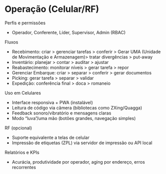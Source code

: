 # Operação (Celular/RF)

Perfis e permissões
- Operador, Conferente, Líder, Supervisor, Admin (RBAC)

Fluxos
- Recebimento: criar > gerenciar tarefas > conferir > Gerar UMA (Unidade de Movimentação e Armazenagem)> tratar divergências > put-away
- Inventário: planejar > contar > auditar > ajustar
- Reabastecimento: monitorar níveis > gerar tarefa > repor
- Gerenciar Embarque: criar > separar > conferir > gerar documentos
- Picking: gerar tarefa > separar > validar
- Expedição: conferência final > doca > romaneio

Uso em Celulares
- Interface responsiva + PWA (instalável)
- Leitura de código via câmera (bibliotecas como ZXing/Quagga)
- Feedback sonoro/vibratório e mensagens claras
- Modo “luva”/uma mão (botões grandes, navegação simples)

RF (opcional)
- Suporte equivalente a telas de celular
- Impressão de etiquetas (ZPL) via servidor de impressão ou API local

Relatórios e KPIs
- Acurácia, produtividade por operador, aging por endereço, erros recorrentes
